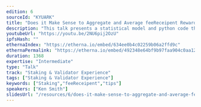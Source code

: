 ```yaml
---
edition: 6
sourceId: "KYUARK"
title: "Does it Make Sense to Aggregate and Average feeReceipent Rewards Using a Smoothing Pool?"
description: "This talk presents a statistical model and python code that can be used to model feeRecipient tips using a set of binomial, Gaussian, and Bayesian modeling techniques. We will explore if the ideal of pooling these fees, similar to how POW miners have been pooling their hash power,  makes sense for Ethereum validators.  We will present the results of modeling one such feeReceipent pooling contract to determine if such a model adds value to other validating Ethereum Node operators."
youtubeUrl: "https://youtu.be/2NU6pij2OzU"
ipfsHash: ""
ethernaIndex: "https://etherna.io/embed/634ee0b4c02259b06a2ffd9c"
ethernaPermalink: "https://etherna.io/embed/492348e64bf9b97faa904c0aa12001e3d3a3067f3762f67427f346fe7eb7df82"
duration: 1368
expertise: "Intermediate"
type: "Talk"
track: "Staking & Validator Experience"
tags: ["Staking & Validator Experience"]
keywords: ["Staking","feeReceipent","tips"]
speakers: ["Ken Smith"]
slidesUrl: "/resources/6/does-it-make-sense-to-aggregate-and-average-feereceipent-rewards-using-a-smoothing-pool.pdf"
---
```

